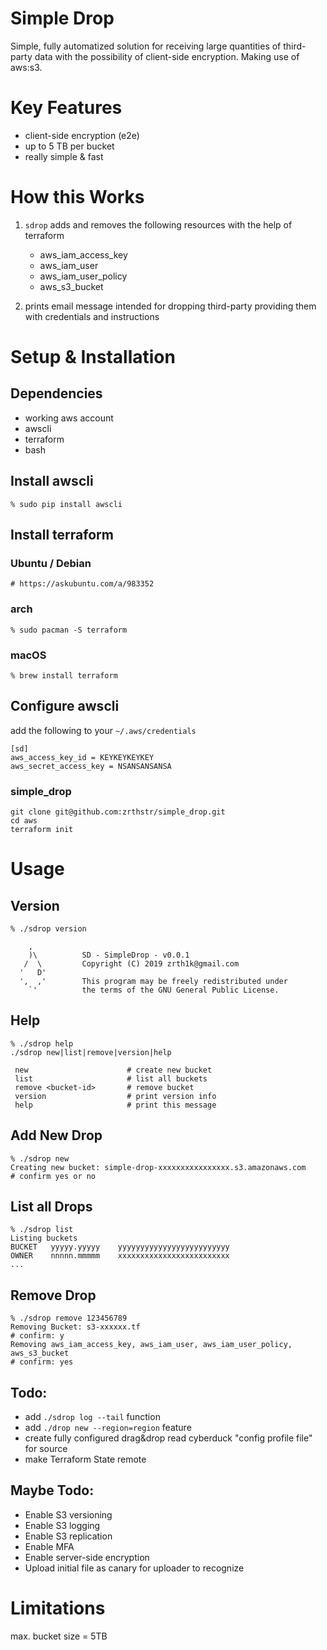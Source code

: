 
# Simple Drop
Simple, fully automatized solution for receiving large quantities of third-party data with the possibility of client-side encryption. Making use of aws:s3.

# Key Features
* client-side encryption (e2e)
* up to 5 TB per bucket
* really simple & fast

# How this Works
1. `sdrop` adds and removes the following resources with the help of terraform

   * aws_iam_access_key
   * aws_iam_user
   * aws_iam_user_policy
   * aws_s3_bucket
2. prints email message intended for dropping third-party providing them with credentials and instructions
 

# Setup & Installation
## Dependencies
* working aws account
* awscli
* terraform
* bash

## Install awscli
`% sudo pip install awscli`

## Install terraform
### Ubuntu / Debian 
`# https://askubuntu.com/a/983352 `

### arch
`% sudo pacman -S terraform`

### macOS
`% brew install terraform`

## Configure awscli
add the following to your `~/.aws/credentials`
```
[sd]
aws_access_key_id = KEYKEYKEYKEY
aws_secret_access_key = NSANSANSANSA
```

### simple_drop
```
git clone git@github.com:zrthstr/simple_drop.git
cd aws
terraform init
```

# Usage
## Version
```
% ./sdrop version

    ,
    )\          SD - SimpleDrop - v0.0.1
   /  \         Copyright (C) 2019 zrth1k@gmail.com
  '   D'
  ',  ,'        This program may be freely redistributed under
    `'          the terms of the GNU General Public License.
```

## Help
```
% ./sdrop help 
./sdrop new|list|remove|version|help

 new                      # create new bucket
 list                     # list all buckets
 remove <bucket-id>       # remove bucket 
 version                  # print version info
 help                     # print this message
```
## Add New Drop
```
% ./sdrop new
Creating new bucket: simple-drop-xxxxxxxxxxxxxxxx.s3.amazonaws.com
# confirm yes or no
```
## List all Drops
```
% ./sdrop list 
Listing buckets
BUCKET   yyyyy.yyyyy    yyyyyyyyyyyyyyyyyyyyyyyyy
OWNER	 nnnnn.mmmmm	xxxxxxxxxxxxxxxxxxxxxxxxx
...
```
## Remove Drop
```
% ./sdrop remove 123456789
Removing Bucket: s3-xxxxxx.tf
# confirm: y
Removing aws_iam_access_key, aws_iam_user, aws_iam_user_policy, aws_s3_bucket
# confirm: yes
```

## Todo:
* add `./sdrop log --tail` function
* add `./drop new --region=region` feature
* create fully configured drag&drop read cyberduck "config profile file" for source
* make Terraform State remote

## Maybe Todo:
* Enable S3 versioning
* Enable S3 logging
* Enable S3 replication
* Enable MFA
* Enable server-side encryption
* Upload initial file as canary for uploader to recognize

# Limitations
max. bucket size = 5TB

